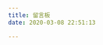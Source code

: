 ```yaml
---
title: 留言板
date: 2020-03-08 22:51:13

---
```




 <div class="ds-recent-visitors" data-num-items="28" data-avatar-size="42" id="ds-recent-visitors"></div>
 <div id="container"> </div>
 <link rel="stylesheet" href="https://imsun.github.io/gitment/style/default.css">
 <script scr="https://imsun.github.io/gitment/dist/gitment.browser.js"></script>
 <script>
 var gitment = new Gitment({
 	id:' ',
 	owner: 'lei025',
 	repo: 'xxml.io',
 	oauth: {
    client_id: '799998b46566cbe4e8b2',
    client_secret: 'f2b975f860d17d5cda6897f8834db46dadd3687d',
  },
 })
 gitment.render('container')
 </script>